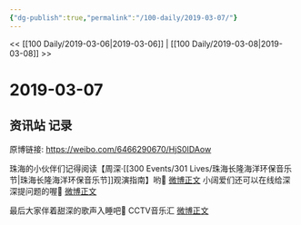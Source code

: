 ```yaml
---
{"dg-publish":true,"permalink":"/100-daily/2019-03-07/"}
---
```



<< [[100 Daily/2019-03-06\|2019-03-06]] | [[100 Daily/2019-03-08\|2019-03-08]] >>

# 2019-03-07

## 资讯站 记录

原博链接: https://weibo.com/6466290670/HjS0IDAow

珠海的小伙伴们记得阅读【周深·[[300 Events/301 Lives/珠海长隆海洋环保音乐节\|珠海长隆海洋环保音乐节]]观演指南】哟🐰
[微博正文](https://m.weibo.cn/6466290670/4347288614439152)
小阔爱们还可以在线给深深提问题的喔🙋
[微博正文](https://m.weibo.cn/6466290670/4347200685354468)

最后大家伴着甜深的歌声入睡吧🎵 CCTV音乐汇
[微博正文](https://m.weibo.cn/6466290670/4347299805048733)
